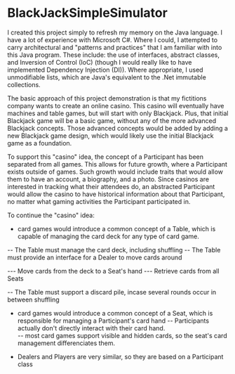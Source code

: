 # BlackJackSimpleSimulator

I created this project simply to refresh my memory on the Java language.  I have a lot of experience with Microsoft C#.  Where I could, I attempted to carry architectural and "patterns and practices" that I am familiar with into this Java program.  These include:  the use of interfaces, abstract classes, and Inversion of Control (IoC) (though I would really like to have implemented Dependency Injection (DI)).  Where appropriate, I used unmodifiable lists, which are Java's equivalent to the .Net immutable collections.

The basic approach of this project demonstration is that my fictitions company wants to create an online casino.  This casino will eventually have machines and table games, but will start with only Blackjack.  Plus, that initial Blackjack game will be a basic game, without any of the more advanced Blackjack concepts.  Those advanced concepts would be added by adding a new Blackjack game design, which would likely use the initial Blackjack game as a foundation.

To support this "casino" idea, the concept of a Participant has been separated from all games.  This allows for future growth, where a Participant exists outside of games.  Such growth would include traits that would allow them to have an account, a biography, and a photo.  Since casinos are interested in tracking what their attendees do, an abstracted Participant would allow the casino to have historical information about that Participant, no matter what gaming activities the Participant participated in.

To continue the "casino" idea:

- card games would introduce a common concept of a Table, which is capable of managing the card deck for any type of card game.

-- The Table must manage the card deck, including shuffling
-- The Table must provide an interface for a Dealer to move cards around

--- Move cards from the deck to a Seat's hand
--- Retrieve cards from all Seats

-- The Table must support a discard pile, incase several rounds occur in between shuffling

- card games would introduce a common concept of a Seat, which is responsible for managing a Participant's card hand
-- Participants actually don't directly interact with their card hand.  
-- most card games support visible and hidden cards, so the seat's card management differenciates them.

- Dealers and Players are very similar, so they are based on a Participant class
